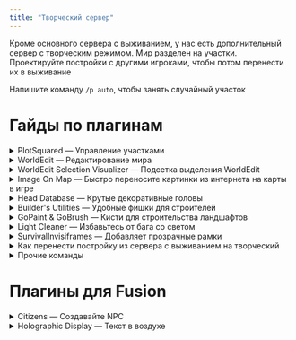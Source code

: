 ```yaml
---
title: "Творческий сервер"
---
```


Кроме основного сервера с выживанием, у нас есть дополнительный сервер с творческим режимом. Мир разделен на участки. Проектируйте постройки с другими игроками, чтобы потом перенести их в выживание

Напишите команду `/p auto`, чтобы занять случайный участок

# Гайды по плагинам

<details> 

<summary>PlotSquared — Управление участками</summary>

### Основные команды PlotSquared

`/p help` — Все команды плагина

`/p auto` — Занять случайный участок

`/p claim` — Занять участок, на котором вы находитесь

`/p merge` — Объединить несколько ваших участков рядом, чтобы сделать больший участок

`/p visit <игрок> [номер участка игрока]` или `/p v` — Посетить участок игрока

`/p alias set <название>` — Установить название плота, чтобы можно было телепортироваться к нему командой `/p v <название>`

`/p list <игрок>` — Список участков игрока

`/p info` — Узнать информацию о плоте на котором вы находитесь

`/p middle` — Телепортироваться на середину плота

### Доступ к плоту

`/p trust <игрок>` — Дать другому игроку возможность строить на вашем участке

`/p deny <игрок>` — Запретить игроку находится на вашем участке

`/p deny *` — Запретить доступ к участку всем игрокам

`/p allow <игрок>` — Разрешить доступ к участку игроку, если вы запретили доступ всем остальным

### Настройка плота

`/p flag list` — Узнать какие флаги можно установить

`/p flag add time <время>` — Установить время

`/p flag add pvp true` — Разрешить PVP

</details>

<details>

<summary>WorldEdit — Редактирование мира</summary>

### WorldEdit

Плагин слишком большой и сложный, и все и так его знают, поэтому мне лень писать по нему гайд
  
Если вы не знаете, то можете прочитать вот этот: [minecraft.fandom.com/ru/wiki/WorldEdit](https://minecraft.fandom.com/ru/wiki/WorldEdit)

</details>

<details>

<summary>WorldEdit Selection Visualizer — Подсетка выделения WorldEdit</summary>

### WorldEdit Selection Visualizer

Показывает выделенную территорию частицами. Можно включать и выключать командой `/wesv toggle`

![](https://github.com/plasmoapp/plasmo-rp-wiki/blob/main/assets/creative/wesv.png?raw=true)

</details>

<details>

<summary>Image On Map — Быстро переносите картинки из интернета на карты в игре</summary>

### Image On Map

- Поддерживаются форматы PNG, JPEG и GIF
- Большие изображения автоматически будут разделены на несколько частей. Например, картинка размером **1024x1024** будет автоматически порезана на 16 карт
- Изображение автоматически центрируется

### Быстрый гайд

1. Подготовьте изображение. Если вы хотите, чтобы у вас была карта размером **1x1**, то она должна быть размером **128x128** пикселей. Если вы хотите карту размером **3x2**, то картинка должна быть размером **384x256** пикселей, и так далее. Этот шаг можно избежать, если использовать функцию, о которой будет рассказано чуть позже
2. Далее вам нужно получить ссылку на изображение, которую дальше мы будем называть URL. Вы можете воспользоваться хостингом картинок, вроде [Imgur](https://imgur.com). Загрузите изображение, скопируйте ссылку, и убедитесь, что она кончается на `.png` или `.jpeg` . Для этого вы можете кликнуть по загруженному вами изображению ПКМ, и нажать на `Скопировать ссылку на изображение`
3. Убедитесь, что у вас есть свободный слот в инвентаре, чтобы плагин мог выдать вам карту. Затем, напишите команду `/tomap <URL>` 
4. Вы получите карту, которую можно установить в рамки. Плагин автоматически поставит все карты, вам нужно только подготовить достаточное количество рамок

### Дополнительные функции

- Вы можете изменить размер карты, которую хотите получить. Если вы напишите команду `/tomap <URL> resize` , то получите карту размером 1x1.
  - Если вы хотите получить карту другого размера, то вы можете указать ширину и высоту. Команда `/tomap <URL> resize 2 4` сгенерирует карту размером 2 блока в ширину и 4 блока в высоту
  - Вы можете заменить способ изменения размера, заменяя `resize` на другие ключевые слова в команде `/tomap`
    - `resize-stretched` , чтобы растянуть
    - `resize-covered`, чтобы обрезать

![](https://github.com/plasmoapp/plasmo-rp-wiki/blob/main/assets/creative/imageonmap.png?raw=true)
        
- Команда `/maps` открывает GUI, в котором вы можете управлять созданными вами картами
- Команда `/maptool` дополнительные инструменты для управления картами, которая скорее всего вам не будет нужна, но она есть

</details>

<details>

<summary>Head Database — Крутые декоративные головы</summary>

### Head Database

Плагин **Head Database** добавляет удобное меню через которое вы можете искать и получать декоративные головы игроков

`/headdb`, `/hdb` или `/heads` — открывает меню плагина

`/phead <ник>` — получить голову игрока

![](https://github.com/plasmoapp/plasmo-rp-wiki/blob/main/assets/creative/hdb.png?raw=true)

</details>

<details>

<summary>Builder's Utilities — Удобные фишки для строителей</summary>

### Builder's Utilities

Добавляет сокращения для команд WorldEdit, возможность быстро включать ночное зрение, no-clip, и ещё кучу мелких фишек

### Основное меню

Команда `/bu` или `/butil` открывает меню, в котором вы можете включить следующие возможности:

![](https://github.com/plasmoapp/plasmo-rp-wiki/blob/main/assets/creative/bu1.png?raw=true)

- Открывать железные люки как деревянные
- Ломать только один полублок, вместо двух
- Поворачивать глазированную керамику
- Ночное зрение
- No-clip — автоматически входите в gm3, когда подлетаете к блокам
- Advanced Fly — убирает эффект скольжения в полёте

### Другие команды

`/secretblocks`, `/blocks` — Меню с блоками, которые нельзя найти в творческом инвентаре. Барьер, яйцо дракона, дебаг-палка и спавнер

![](https://github.com/plasmoapp/plasmo-rp-wiki/blob/main/assets/creative/bu2.png?raw=true)

`/banner`, `/bm` — Открывает редактор баннеров

![](https://github.com/plasmoapp/plasmo-rp-wiki/blob/main/assets/creative/bu3.gif?raw=true)


`/color`, `/armorcolor` — Редактор цвета кожаной брони

![](https://github.com/plasmoapp/plasmo-rp-wiki/blob/main/assets/creative/bu4.gif?raw=true)

`/noclip`, `/nc` — Переключает No-clip

`/nv`, `/n` — Переключает ночное зрение

`/advfly`, `/af` — Переключает Advanced Fly

### Упрощение команды deform

`//scale [size]` — Команда deform size

`//derot [axis] [degrees]` — Команда deform rotate

`//twist [axis] [degrees]` — Команда deform twist

### Упрощение команд WorldEdit

`//1` → `//pos1`

`//2`→ `//pos2`

`//c` → `//copy`

`//s` → `//set`

`//f` → `//flip`

`//pa` → `//paste`

`//cub` → `//sel cuboid`

`//con` → `//sel convex`

</details>

<details> 

<summary>GoPaint & GoBrush — Кисти для строительства ландшафтов</summary>

### GoPaint & GoBrush

Чтобы использовать GoPaint, возьмите обычное перо `minecraft:feather`

ЛКМ, чтобы открыть настройки. ПКМ, чтобы использовать кисть

GoBrush — то же самое, но вместо пера используйте кремень `minecraft:flint`

`/gb`, `/gobrush` — Остальные команды GoBrush

`/gp`, `/gopaint` — Остальные команды GoPaint

</details> 

<details>

<summary>Light Cleaner — Избавьтесь от бага со светом</summary>

### Light Cleaner

Сталкивались с проблемой, когда свет багался, и приходилось вручную ставить блоки рядом с ним, чтобы его восстановить? С этим плагином — это больше не проблема 

`/cleanlight` — восстанавливает свет в радиусе вашей прорисовки

`/cleanlight <число>` — восстанавливает свет в радиусе в чанках

</details>

<details>

<summary>SurvivalInvisiframes — Добавляет прозрачные рамки</summary>

### SurvivalInvisiframes

`/iframe get` — получить прозрачную рамку

</details>

<details>

<summary>Как перенести постройку из сервера с выживанием на творческий</summary>

### Перенести постройку из сервера с выживанием

На сервере с выживанием работают команды для выделения из WorldEdit:

Например, `//pos1`, `//pos2`, `//expand` и другие

Вы можете выделить нужную вам территорию, затем написать `//copy` и `//schem save`, чтобы сохранить схематику

Схематики будут синхронизированы с творческим сервером, и вы сможете загрузить их командой `//schem load`, а затем вставить их командой `//paste` на творческом сервере

</details>

<details>

<summary>Прочие команды</summary>

### Прочие команды

`/tp`, `/give`, `/list`, `/tps`, `/gamemode`, `/gm`, `/fly`, `/speed`, `/heal`, `/feed`, `/suicide`, `/tptoggle`, `/top`, `/up`, `/back`, `/enderchest`, `/workbench`, `/god`, `/near`, `/enchant`, `/exp`

Работает компас из WorldEdit

</details>

# Плагины для Fusion

<details>

<summary>Citizens — Создавайте NPC</summary>

### Citizens

Большой и сложный плагин, который позволяет создавать NPC

Используйте команду `/npc help`, чтобы разобраться в нём самостоятельно
  
Если не выйдет, то смотрите гайды на Youtube: [https://www.youtube.com/watch?v=Nja1ih3bKRM&feature=emb_title](https://www.youtube.com/watch?v=Nja1ih3bKRM&feature=emb_title)

</details>
  
<details>
  
<summary>Holographic Display — Текст в воздухе</summary>

### Holographic Display

Напишите команду `/hd help`, чтобы узнать, как пользоваться плагином

Если не разберетесь, то вот гайд на Youtube: [https://www.youtube.com/watch?v=WGI0NGHkKcg&feature=emb_logo](https://www.youtube.com/watch?v=WGI0NGHkKcg&feature=emb_logo)

</details>
